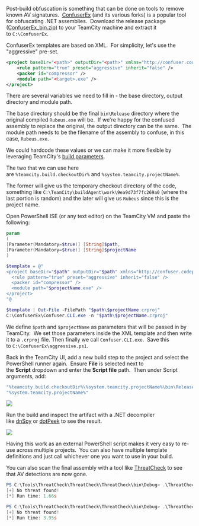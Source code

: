 Post-build obfuscation is something that can be done on tools to remove known AV signatures.  [ConfuserEx](https://github.com/yck1509/ConfuserEx) (and its various forks) is a popular tool for obfuscating .NET assemblies.  Download the release package ([ConfuserEx_bin.zip](https://github.com/yck1509/ConfuserEx/releases/tag/v1.0.0)) to your TeamCity machine and extract it to `C:\ConfuserEx`. 

ConfuserEx templates are based on XML.  For simplicity, let's use the "aggressive" pre-set.
```xml
<project baseDir="<path>" outputDir="<path>" xmlns="http://confuser.codeplex.com">
    <rule pattern="true" preset="aggressive" inherit="false" />
    <packer id="compressor" />
    <module path="<target>.exe" />
</project>
```

There are several variables we need to fill in - the base directory, output directory and module path.

The base directory should be the final `bin\Release` directory where the original compiled `Rubeus.exe` will be.  If we're happy for the confused assembly to replace the original, the output directory can be the same.  The module path needs to be the filename of the assembly to confuse, in this case, `Rubeus.exe`.

We could hardcode these values or we can make it more flexible by leveraging TeamCity's [build parameters](https://www.jetbrains.com/help/teamcity/predefined-build-parameters.html#Predefined+Server+Build+Parameters).

The two that we can use here are `%teamcity.build.checkoutDir%` and `%system.teamcity.projectName%`.

The former will give us the temporary checkout directory of the code, something like `C:\TeamCity\buildAgent\work\9ea9d73f7fc269a0` (where the last portion is random) and the later will give us `Rubeus` since this is the project name.

Open PowerShell ISE (or any text editor) on the TeamCity VM and paste the following:
```powershell
param 
(
[Parameter(Mandatory=$true)] [String]$path, 
[Parameter(Mandatory=$true)] [String]$projectName 
)

$template = @"
<project baseDir="$path" outputDir="$path" xmlns="http://confuser.codeplex.com">
  <rule pattern="true" preset="aggressive" inherit="false" />
  <packer id="compressor" />
  <module path="$projectName.exe" />
</project>
"@

$template | Out-File -FilePath "$path\$projectName.crproj"
C:\ConfuserEx\Confuser.CLI.exe -n "$path\$projectName.crproj"
```

We define `$path` and `$projectName` as parameters that will be passed in by TeamCity.  We set those parameters inside the XML template and then write it to a `.crproj` file. Then finally we call `Confuser.CLI.exe`.  Save this to `C:\ConfuserEx\aggressive.ps1`.

Back in the TeamCity UI, add a new build step to the project and select the PowerShell runner again.  Ensure **File** is selected next to the **Script** dropdown and enter the **Script file** path.  Then under Script arguments, add:
```powershell
"%teamcity.build.checkoutDir%\%system.teamcity.projectName%\bin\Release"
"%system.teamcity.projectName%"
```

![](https://files.cdn.thinkific.com/file_uploads/584845/images/869/553/399/confuserex-build-step.png)

Run the build and inspect the artifact with a .NET decompiler like [dnSpy](https://github.com/dnSpy/dnSpy) or [dotPeek](https://www.jetbrains.com/decompiler/) to see the result.

![](https://files.cdn.thinkific.com/file_uploads/584845/images/f13/e97/73c/rubeus-confused.png)

Having this work as an external PowerShell script makes it very easy to re-use across multiple projects.  You can also have multiple template definitions and just call whichever one you want to use in your build.

You can also scan the final assembly with a tool like [ThreatCheck](https://github.com/rasta-mouse/ThreatCheck) to see that AV detections are now gone.
```powershell
PS C:\Tools\ThreatCheck\ThreatCheck\ThreatCheck\bin\Debug> .\ThreatCheck.exe -f C:\Users\Daniel\Downloads\Rubeus.exe -e Defender
[+] No threat found!
[*] Run time: 1.66s

PS C:\Tools\ThreatCheck\ThreatCheck\ThreatCheck\bin\Debug> .\ThreatCheck.exe -f C:\Users\Daniel\Downloads\Rubeus.exe -e AMSI
[+] No threat found!
[*] Run time: 3.95s
```